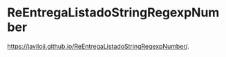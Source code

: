 # ReEntregaListadoStringRegexpNumber

https://javiloji.github.io/ReEntregaListadoStringRegexpNumber/.